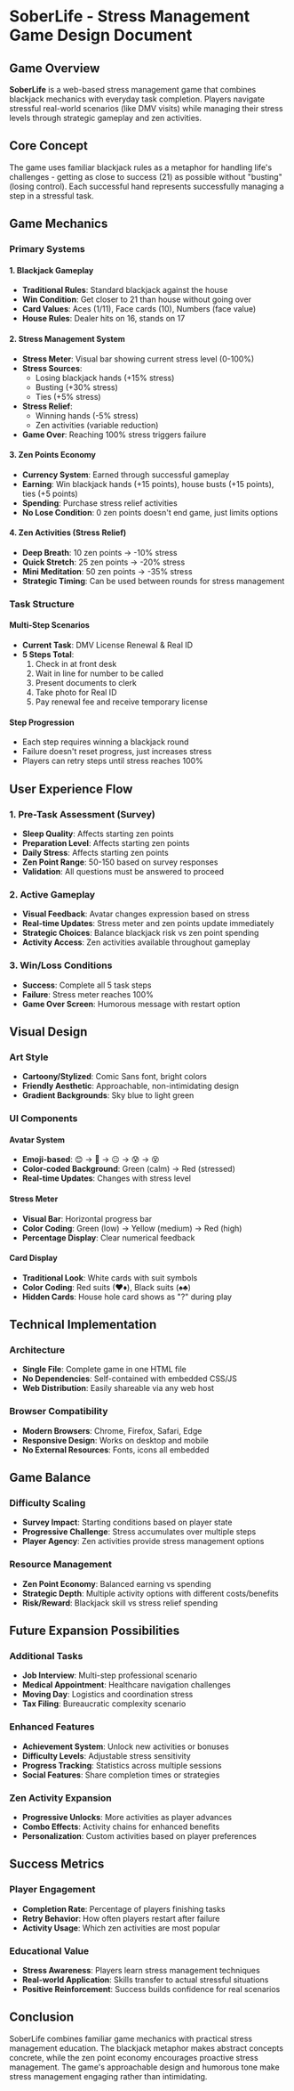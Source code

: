 # SoberLife - Stress Management Game Design Document

## Game Overview

**SoberLife** is a web-based stress management game that combines blackjack mechanics with everyday task completion. Players navigate stressful real-world scenarios (like DMV visits) while managing their stress levels through strategic gameplay and zen activities.

## Core Concept

The game uses familiar blackjack rules as a metaphor for handling life's challenges - getting as close to success (21) as possible without "busting" (losing control). Each successful hand represents successfully managing a step in a stressful task.

## Game Mechanics

### Primary Systems

#### 1. Blackjack Gameplay
- **Traditional Rules**: Standard blackjack against the house
- **Win Condition**: Get closer to 21 than house without going over
- **Card Values**: Aces (1/11), Face cards (10), Numbers (face value)
- **House Rules**: Dealer hits on 16, stands on 17

#### 2. Stress Management System
- **Stress Meter**: Visual bar showing current stress level (0-100%)
- **Stress Sources**: 
  - Losing blackjack hands (+15% stress)
  - Busting (+30% stress)
  - Ties (+5% stress)
- **Stress Relief**: 
  - Winning hands (-5% stress)
  - Zen activities (variable reduction)
- **Game Over**: Reaching 100% stress triggers failure

#### 3. Zen Points Economy
- **Currency System**: Earned through successful gameplay
- **Earning**: Win blackjack hands (+15 points), house busts (+15 points), ties (+5 points)
- **Spending**: Purchase stress relief activities
- **No Lose Condition**: 0 zen points doesn't end game, just limits options

#### 4. Zen Activities (Stress Relief)
- **Deep Breath**: 10 zen points → -10% stress
- **Quick Stretch**: 25 zen points → -20% stress  
- **Mini Meditation**: 50 zen points → -35% stress
- **Strategic Timing**: Can be used between rounds for stress management

### Task Structure

#### Multi-Step Scenarios
- **Current Task**: DMV License Renewal & Real ID
- **5 Steps Total**:
  1. Check in at front desk
  2. Wait in line for number to be called
  3. Present documents to clerk
  4. Take photo for Real ID
  5. Pay renewal fee and receive temporary license

#### Step Progression
- Each step requires winning a blackjack round
- Failure doesn't reset progress, just increases stress
- Players can retry steps until stress reaches 100%

## User Experience Flow

### 1. Pre-Task Assessment (Survey)
- **Sleep Quality**: Affects starting zen points
- **Preparation Level**: Affects starting zen points  
- **Daily Stress**: Affects starting zen points
- **Zen Point Range**: 50-150 based on survey responses
- **Validation**: All questions must be answered to proceed

### 2. Active Gameplay
- **Visual Feedback**: Avatar changes expression based on stress
- **Real-time Updates**: Stress meter and zen points update immediately
- **Strategic Choices**: Balance blackjack risk vs zen point spending
- **Activity Access**: Zen activities available throughout gameplay

### 3. Win/Loss Conditions
- **Success**: Complete all 5 task steps
- **Failure**: Stress meter reaches 100%
- **Game Over Screen**: Humorous message with restart option

## Visual Design

### Art Style
- **Cartoony/Stylized**: Comic Sans font, bright colors
- **Friendly Aesthetic**: Approachable, non-intimidating design
- **Gradient Backgrounds**: Sky blue to light green

### UI Components

#### Avatar System
- **Emoji-based**: 😊 → 🙂 → 😐 → 😰 → 😵
- **Color-coded Background**: Green (calm) → Red (stressed)
- **Real-time Updates**: Changes with stress level

#### Stress Meter
- **Visual Bar**: Horizontal progress bar
- **Color Coding**: Green (low) → Yellow (medium) → Red (high)
- **Percentage Display**: Clear numerical feedback

#### Card Display
- **Traditional Look**: White cards with suit symbols
- **Color Coding**: Red suits (♥♦), Black suits (♠♣)
- **Hidden Cards**: House hole card shows as "?" during play

## Technical Implementation

### Architecture
- **Single File**: Complete game in one HTML file
- **No Dependencies**: Self-contained with embedded CSS/JS
- **Web Distribution**: Easily shareable via any web host

### Browser Compatibility
- **Modern Browsers**: Chrome, Firefox, Safari, Edge
- **Responsive Design**: Works on desktop and mobile
- **No External Resources**: Fonts, icons all embedded

## Game Balance

### Difficulty Scaling
- **Survey Impact**: Starting conditions based on player state
- **Progressive Challenge**: Stress accumulates over multiple steps
- **Player Agency**: Zen activities provide stress management options

### Resource Management
- **Zen Point Economy**: Balanced earning vs spending
- **Strategic Depth**: Multiple activity options with different costs/benefits
- **Risk/Reward**: Blackjack skill vs stress relief spending

## Future Expansion Possibilities

### Additional Tasks
- **Job Interview**: Multi-step professional scenario
- **Medical Appointment**: Healthcare navigation challenges
- **Moving Day**: Logistics and coordination stress
- **Tax Filing**: Bureaucratic complexity scenario

### Enhanced Features
- **Achievement System**: Unlock new activities or bonuses
- **Difficulty Levels**: Adjustable stress sensitivity
- **Progress Tracking**: Statistics across multiple sessions
- **Social Features**: Share completion times or strategies

### Zen Activity Expansion
- **Progressive Unlocks**: More activities as player advances
- **Combo Effects**: Activity chains for enhanced benefits
- **Personalization**: Custom activities based on player preferences

## Success Metrics

### Player Engagement
- **Completion Rate**: Percentage of players finishing tasks
- **Retry Behavior**: How often players restart after failure
- **Activity Usage**: Which zen activities are most popular

### Educational Value
- **Stress Awareness**: Players learn stress management techniques
- **Real-world Application**: Skills transfer to actual stressful situations
- **Positive Reinforcement**: Success builds confidence for real scenarios

## Conclusion

SoberLife combines familiar game mechanics with practical stress management education. The blackjack metaphor makes abstract concepts concrete, while the zen point economy encourages proactive stress management. The game's approachable design and humorous tone make stress management engaging rather than intimidating.